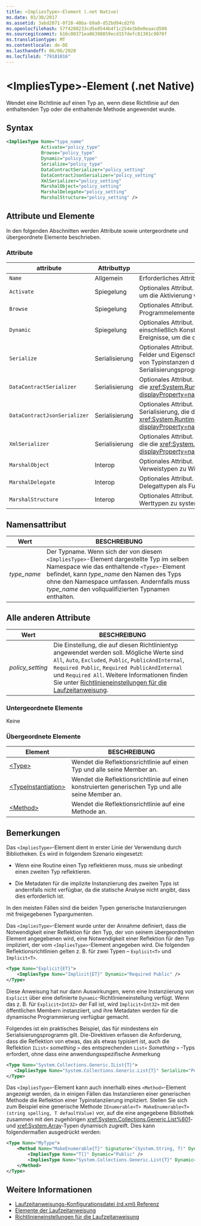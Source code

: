 ```yaml
---
title: <ImpliesType>-Element (.net Native)
ms.date: 03/30/2017
ms.assetid: 3abd2071-0f28-40ba-b9a0-d52bd94cd2f6
ms.openlocfilehash: 57f4208233cd5e8544b4f1c254e3b0e0eaacd508
ms.sourcegitcommit: b16c00371ea06398859ecd157defc81301c9070f
ms.translationtype: MT
ms.contentlocale: de-DE
ms.lasthandoff: 06/06/2020
ms.locfileid: "79181016"
---
```

# <a name="impliestype-element-net-native"></a>\<ImpliesType>-Element (.net Native)
Wendet eine Richtlinie auf einen Typ an, wenn diese Richtlinie auf den enthaltenden Typ oder die enthaltende Methode angewendet wurde.  
  
## <a name="syntax"></a>Syntax  
  
```xml
<ImpliesType Name="type_name"  
             Activate="policy_type"  
             Browse="policy_type"  
             Dynamic="policy_type"  
             Serialize="policy_type"
             DataContractSerializer="policy_setting"  
             DataContractJsonSerializer="policy_setting"  
             XmlSerializer="policy_setting"  
             MarshalObject="policy_setting"  
             MarshalDelegate="policy_setting"  
             MarshalStructure="policy_setting" />  
```  
  
## <a name="attributes-and-elements"></a>Attribute und Elemente  
 In den folgenden Abschnitten werden Attribute sowie untergeordnete und übergeordnete Elemente beschrieben.  
  
### <a name="attributes"></a>Attribute  
  
|attribute|Attributtyp|BESCHREIBUNG|  
|---------------|--------------------|-----------------|  
|`Name`|Allgemein|Erforderliches Attribut. Gibt den Namen des Typs an|  
|`Activate`|Spiegelung|Optionales Attribut. Steuert den Laufzeitzugriff auf Konstruktoren, um die Aktivierung von Instanzen zu ermöglichen.|  
|`Browse`|Spiegelung|Optionales Attribut. Steuert das Abfragen von Informationen über Programmelemente, ermöglicht jedoch keinen Laufzeitzugriff.|  
|`Dynamic`|Spiegelung|Optionales Attribut. Steuert den Laufzeitzugriff auf alle Typmember, einschließlich Konstruktoren, Methoden, Felder, Eigenschaften und Ereignisse, um die dynamische Programmierung zu ermöglichen.|  
|`Serialize`|Serialisierung|Optionales Attribut. Steuert den Laufzeitzugriff auf Konstruktoren, Felder und Eigenschaften, um Serialisierung und Deserialisierung von Typinstanzen durch Bibliotheken wie das Newtonsoft JSON-Serialisierungsprogramm zu ermöglichen.|  
|`DataContractSerializer`|Serialisierung|Optionales Attribut. Steuert die Richtlinie für die Serialisierung, die die <xref:System.Runtime.Serialization.DataContractSerializer?displayProperty=nameWithType>-Klasse verwendet.|  
|`DataContractJsonSerializer`|Serialisierung|Optionales Attribut. Steuert die Richtlinie für die JSON-Serialisierung, die die <xref:System.Runtime.Serialization.Json.DataContractJsonSerializer?displayProperty=nameWithType>-Klasse verwendet.|  
|`XmlSerializer`|Serialisierung|Optionales Attribut. Steuert die Richtlinie für die XML-Serialisierung, die die <xref:System.Xml.Serialization.XmlSerializer?displayProperty=nameWithType>-Klasse verwendet.|  
|`MarshalObject`|Interop|Optionales Attribut. Steuert die Richtlinie für das Marshalling von Verweistypen zu Windows-Runtime und COM.|  
|`MarshalDelegate`|Interop|Optionales Attribut. Steuert die Richtlinie für das Marshalling von Delegattypen als Funktionszeiger zu systemeigenem Code.|  
|`MarshalStructure`|Interop|Optionales Attribut. Steuert die Richtlinie für das Marshalling von Werttypen zu systemeigenem Code.|  
  
## <a name="name-attribute"></a>Namensattribut  
  
|Wert|BESCHREIBUNG|  
|-----------|-----------------|  
|*type_name*|Der Typname. Wenn sich der von diesem `<ImpliesType>`-Element dargestellte Typ im selben Namespace wie das enthaltende `<Type>`-Element befindet, kann *type_name* den Namen des Typs ohne den Namespace umfassen. Andernfalls muss *type_name* den vollqualifizierten Typnamen enthalten.|  
  
## <a name="all-other-attributes"></a>Alle anderen Attribute  
  
|Wert|BESCHREIBUNG|  
|-----------|-----------------|  
|*policy_setting*|Die Einstellung, die auf diesen Richtlinientyp angewendet werden soll. Mögliche Werte sind `All`, `Auto`, `Excluded`, `Public`, `PublicAndInternal`, `Required Public`, `Required PublicAndInternal` und `Required All`. Weitere Informationen finden Sie unter [Richtlinieneinstellungen für die Laufzeitanweisung](runtime-directive-policy-settings.md).|  
  
### <a name="child-elements"></a>Untergeordnete Elemente  
 Keine  
  
### <a name="parent-elements"></a>Übergeordnete Elemente  
  
|Element|BESCHREIBUNG|  
|-------------|-----------------|  
|[\<Type>](type-element-net-native.md)|Wendet die Reflektionsrichtlinie auf einen Typ und alle seine Member an.|  
|[\<TypeInstantiation>](typeinstantiation-element-net-native.md)|Wendet die Reflektionsrichtlinie auf einen konstruierten generischen Typ und alle seine Member an.|  
|[\<Method>](method-element-net-native.md)|Wendet die Reflektionsrichtlinie auf eine Methode an.|  
  
## <a name="remarks"></a>Bemerkungen  
 Das `<ImpliesType>`-Element dient in erster Linie der Verwendung durch Bibliotheken. Es wird in folgendem Szenario eingesetzt:  
  
- Wenn eine Routine einen Typ reflektieren muss, muss sie unbedingt einen zweiten Typ reflektieren.  
  
- Die Metadaten für die implizite Instanziierung des zweiten Typs ist andernfalls nicht verfügbar, da die statische Analyse nicht angibt, dass dies erforderlich ist.  
  
 In den meisten Fällen sind die beiden Typen generische Instanziierungen mit freigegebenen Typargumenten.  
  
 Das `<ImpliesType>`-Element wurde unter der Annahme definiert, dass die Notwendigkeit einer Reflektion für den Typ, der von seinem übergeordneten Element angegebenen wird, eine Notwendigkeit einer Reflektion für den Typ impliziert, der vom `<ImpliesType>`-Element angegeben wird. Die folgenden Reflektionsrichtlinien gelten z. B. für zwei Typen – `Explicit<T>` und `Implicit<T>`.  
  
```xml  
<Type Name="Explicit{ET}">  
    <ImpliesType Name="Implicit{ET}" Dynamic="Required Public" />  
</Type>  
```  
  
 Diese Anweisung hat nur dann Auswirkungen, wenn eine Instanziierung von `Explicit` über eine definierte `Dynamic`-Richtlinieneinstellung verfügt. Wenn das z. B. für `Explicit<Int32>` der Fall ist, wird `Implicit<Int32>` mit den öffentlichen Membern instanziiert, und ihre Metadaten werden für die dynamische Programmierung verfügbar gemacht.  
  
 Folgendes ist ein praktisches Beispiel, das für mindestens ein Serialisierungsprogramm gilt. Die-Direktiven erfassen die Anforderung, dass die Reflektion von etwas, das als etwas typisiert ist, auch die Reflektion `IList<` *something* `>` des entsprechenden `List<` *Something* `>` -Typs erfordert, ohne dass eine anwendungsspezifische Anmerkung  
  
```xml  
<Type Name="System.Collections.Generic.IList{T}">  
   <ImpliesType Name="System.Collections.Generic.List{T}" Serialize="Public" />  
</Type>  
```  
  
 Das `<ImpliesType>`-Element kann auch innerhalb eines `<Method>`-Element angezeigt werden, da in einigen Fällen das Instanziieren einer generischen Methode die Reflektion einer Typinstanziierung impliziert. Stellen Sie sich zum Beispiel eine generische Methode `IEnumerable<T> MakeEnumerable<T>(string spelling, T defaultValue)` vor, auf die eine angegebene Bibliothek zusammen mit den zugehörigen <xref:System.Collections.Generic.List%601>- und <xref:System.Array>-Typen dynamisch zugreift. Dies kann folgendermaßen ausgedrückt werden:  
  
```xml  
<Type Name="MyType">  
    <Method Name="MakeEnumerable{T}" Signature="(System.String, T)" Dynamic="Included">  
        <ImpliesType Name="T[]" Dynamic="Public" />  
        <ImpliesType Name="System.Collections.Generic.List{T}" Dynamic="Public" />  
    </Method>  
</Type>  
```  
  
## <a name="see-also"></a>Weitere Informationen

- [Laufzeitanweisungs-Konfigurationsdatei (rd.xml) Referenz](runtime-directives-rd-xml-configuration-file-reference.md)
- [Elemente der Laufzeitanweisung](runtime-directive-elements.md)
- [Richtlinieneinstellungen für die Laufzeitanweisung](runtime-directive-policy-settings.md)
